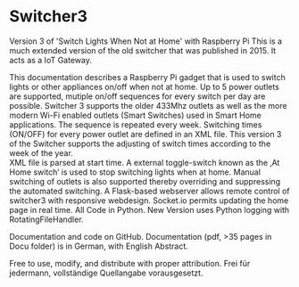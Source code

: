 # Switcher3
Version 3 of 'Switch Lights When Not at Home' with Raspberry Pi
This is a much extended version of the old switcher that was published in 2015. It acts as a IoT Gateway.

This documentation describes a Raspberry Pi gadget that is used to switch lights or other appliances on/off when not at home. 
Up to 5 power outlets are supported, mutiple on/off sequences for every switch per day are possible. Switcher 3 supports the older 433Mhz outlets 
as well as the more modern Wi-Fi enabled outlets (Smart Switches) used in Smart Home applications. 
The sequence is repeated every week. Switching times (ON/OFF) for every power outlet are defined in an XML file. 
This version 3 of the Switcher supports the adjusting of switch times according to the week of the year.  
XML file is parsed at start time. A external toggle-switch known as the ‚At Home switch‘ 
is used to stop switching lights when at home. Manual switching of outlets is also supported
thereby overriding and suppressing the automated switching.
A Flask-based webserver allows remote control of switcher3 with responsive webdesign. Socket.io permits updating the home page in real time.
All Code in Python. New Version uses Python logging with RotatingFileHandler.

Documentation and code on GitHub. 
Documentation (pdf, >35 pages in Docu folder) is in German, with English Abstract.  

Free to use, modify, and distribute with proper attribution.
Frei für jedermann, vollständige Quellangabe vorausgesetzt.

